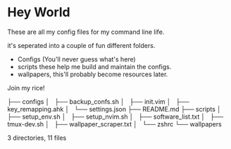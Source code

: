 # Hey World
These are all my config files for my command line life.

it's seperated into a couple of fun different folders. 
* Configs (You'll never guess what's here) 
* scripts these help me build and maintain the configs.
* wallpapers, this'll probably become resources later. 

Join my rice! 

├── configs
│   ├── backup_confs.sh
│   ├── init.vim
│   ├── key_remapping.ahk
│   └── settings.json
├── README.md
├── scripts
│   ├── setup_env.sh
│   ├── setup_nvim.sh
│   ├── software_list.txt
│   ├── tmux-dev.sh
│   ├── wallpaper_scraper.txt
│   └── zshrc
└── wallpapers

3 directories, 11 files
